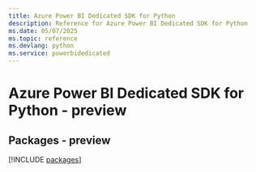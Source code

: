 ```yaml
---
title: Azure Power BI Dedicated SDK for Python
description: Reference for Azure Power BI Dedicated SDK for Python
ms.date: 05/07/2025
ms.topic: reference
ms.devlang: python
ms.service: powerbidedicated
---
```

# Azure Power BI Dedicated SDK for Python - preview
## Packages - preview
[!INCLUDE [packages](power-bi-dedicated-index.md)]